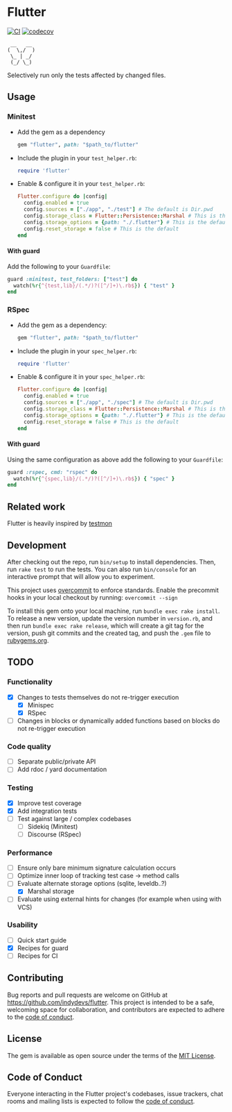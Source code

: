 # Flutter
[![CI](https://github.com/indydevs/flutter/actions/workflows/main.yml/badge.svg?branch=main)](https://github.com/indydevs/flutter/actions/workflows/main.yml)
[![codecov](https://codecov.io/github/indydevs/flutter/branch/main/graph/badge.svg?token=XANF37D9C1)](https://codecov.io/github/indydevs/flutter)

```
 __   __
(  \,/  )
 \_ | _/
 (_/ \_)

```

Selectively run only the tests affected by changed files.

## Usage

### Minitest

- Add the gem as a dependency

  ```ruby
  gem "flutter", path: "$path_to/flutter"
  ```
- Include the plugin in your `test_helper.rb`:

  ```ruby
  require 'flutter'
  ```
- Enable & configure it in your `test_helper.rb`:

  ```ruby
  Flutter.configure do |config|
    config.enabled = true
    config.sources = ["./app", "./test"] # The default is Dir.pwd
    config.storage_class = Flutter::Persistence::Marshal # This is the default
    config.storage_options = {path: "./.flutter"} # This is the default
    config.reset_storage = false # This is the default
  end
  ```

#### With guard
Add the following to your `Guardfile`:

```ruby
guard :minitest, test_folders: ["test"] do
  watch(%r{^{test,lib}/(.*/)?([^/]+)\.rb$}) { "test" }
end
```

### RSpec

- Add the gem as a dependency:

  ```ruby
  gem "flutter", path: "$path_to/flutter"
  ```
- Include the plugin in your `spec_helper.rb`:

  ```ruby
  require 'flutter'
  ```
- Enable & configure it in your `spec_helper.rb`:

  ```ruby
  Flutter.configure do |config|
    config.enabled = true
    config.sources = ["./app", "./spec"] # The default is Dir.pwd
    config.storage_class = Flutter::Persistence::Marshal # This is the default
    config.storage_options = {path: "./.flutter"} # This is the default
    config.reset_storage = false # This is the default
  end
  ```
#### With guard
Using the same configuration as above add the following to your `Guardfile`:

```ruby
guard :rspec, cmd: "rspec" do
  watch(%r{^{spec,lib}/(.*/)?([^/]+)\.rb$}) { "spec" }
end
```

## Related work

Flutter is heavily inspired by [testmon](https://github.com/tarpas/pytest-testmon)

## Development

After checking out the repo, run `bin/setup` to install dependencies. Then, run `rake test` to run the tests. You can also run `bin/console` for an interactive prompt that will allow you to experiment.

This project uses [overcommit](https://github.com/sds/overcommit) to enforce standards. Enable the precommit hooks in your local checkout by running: `overcommit --sign`

To install this gem onto your local machine, run `bundle exec rake install`. To release a new version, update the version number in `version.rb`, and then run `bundle exec rake release`, which will create a git tag for the version, push git commits and the created tag, and push the `.gem` file to [rubygems.org](https://rubygems.org).

## TODO

### Functionality
- [x] Changes to tests themselves do not re-trigger execution
  - [x] Minispec
  - [x] RSpec
- [ ] Changes in blocks or dynamically added functions based on blocks do not re-trigger execution

### Code quality
- [ ] Separate public/private API
- [ ] Add rdoc / yard documentation

### Testing
- [x] Improve test coverage
- [x] Add integration tests
- [ ] Test against large / complex codebases
  - [ ] Sidekiq (Minitest)
  - [ ] Discourse (RSpec)
### Performance
- [ ] Ensure only bare minimum signature calculation occurs
- [ ] Optimize inner loop of tracking test case -> method calls
- [ ] Evaluate alternate storage options (sqlite, leveldb..?)
  - [x] Marshal storage
- [ ] Evaluate using external hints for changes (for example when using with VCS)

### Usability
- [ ] Quick start guide
- [x] Recipes for guard
- [ ] Recipes for CI

## Contributing

Bug reports and pull requests are welcome on GitHub at https://github.com/indydevs/flutter. This project is intended to be a safe, welcoming space for collaboration, and contributors are expected to adhere to the [code of conduct](https://github.com/indydevs/flutter/blob/main/CODE_OF_CONDUCT.md).

## License

The gem is available as open source under the terms of the [MIT License](https://opensource.org/licenses/MIT).

## Code of Conduct

Everyone interacting in the Flutter project's codebases, issue trackers, chat rooms and mailing lists is expected to follow the [code of conduct](https://github.com/indydevs/flutter/blob/main/CODE_OF_CONDUCT.md).
